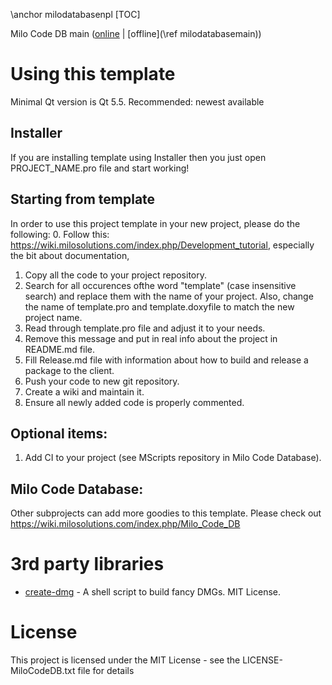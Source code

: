 \anchor milodatabasenpl
[TOC]

Milo Code DB main ([online](https://qtdocs.milosolutions.com/milo-code-db/main/) | [offline](\ref milodatabasemain))

# Using this template

Minimal Qt version is Qt 5.5. Recommended: newest available

## Installer

If you are installing template using Installer then you just open PROJECT_NAME.pro file and start working!

## Starting from template

In order to use this project template in your new project, please do the following:
0. Follow this: https://wiki.milosolutions.com/index.php/Development_tutorial,
   especially the bit about documentation,
1. Copy all the code to your project repository.
2. Search for all occurences ofthe word "template" (case insensitive search)
   and replace them with the name of your project. Also, change the name of
   template.pro and template.doxyfile to match the new project name.
4. Read through template.pro file and adjust it to your needs.
5. Remove this message and put in real info about the project in README.md file.
6. Fill Release.md file with information about how to build and release a package
   to the client.
7. Push your code to new git repository.
8. Create a wiki and maintain it.
9. Ensure all newly added code is properly commented.

## Optional items:

1. Add CI to your project (see MScripts repository in Milo Code Database).

## Milo Code Database: 

Other subprojects can add more goodies to this template. Please check out https://wiki.milosolutions.com/index.php/Milo_Code_DB

# 3rd party libraries 

* [create-dmg](https://github.com/andreyvit/create-dmg) - A shell script to build fancy DMGs. MIT License.

# License 

This project is licensed under the MIT License - see the LICENSE-MiloCodeDB.txt file for details